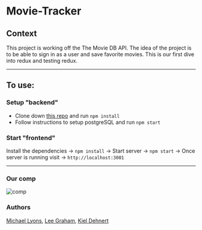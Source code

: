 # Movie-Tracker

## Context

This project is working off the The Movie DB API. The idea of the project is to be able to sign in as a user and save favorite movies. This is our first dive into redux and testing redux.

***

## To use:

### Setup "backend" 

* Clone down [this repo](https://github.com/turingschool-examples/movie-tracker) and run `npm install`
* Follow instructions to setup postgreSQL and run `npm start`

### Start "frontend"

Install the dependencies -> `npm install` -> Start server -> `npm start` -> Once server is running visit -> `http://localhost:3001`

***

### Our comp

![comp](https://github.com/michaelyons/movie-tracker-ml-kd-lg/blob/master/Screen%20Shot%202018-08-29%20at%202.51.32%20PM.png)

### Authors
[Michael Lyons](https://github.com/michaelyons),
[Lee Graham](https://github.com/TwirlingGoddess),
[Kiel Dehnert](https://github.com/kielzor)
